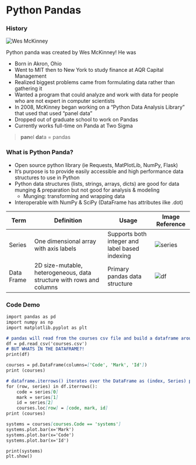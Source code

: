 # Python Pandas

### History
![Wes McKinney](https://avatars1.githubusercontent.com/u/329591?s=400&v=4)

Python panda was created by Wes McKinney! He was
* Born in Akron, Ohio
* Went to MIT then to New York to study finance at AQR Capital Management
* Realized biggest problems came from formulating data rather than gathering it
* Wanted a program that could analyze and work with data for people who are not expert in computer scientists
* In 2008, McKinney began working on a “Python Data Analysis Library” that used that used “panel data” 
* Dropped out of graduate school to work on Pandas
* Currently works full-time on Panda at Two Sigma 
> **pan**el **da**ta = pandas

### What is Python Panda?
* Open source python library (ie Requests, MatPlotLib, NumPy, Flask)
* It’s purpose is to provide easily accessible and high performance data structures to use in Python
* Python data structures (lists, strings, arrays, dicts) are good for data munging & preparation but not good for analysis & modeling
  * Munging: transforming and wrapping data
* Interoperable with NumPy & SciPy (DataFrame has attributes ilke .dot)


Term | Definition | Usage | Image Reference
------------ | ------------- | ------------ | ------------
Series | One dimensional array with axis labels | Supports both integer and label based indexing | ![series](https://image.slidesharecdn.com/slides-151008060416-lva1-app6892/95/pandas-powerful-data-analysis-tools-for-python-13-638.jpg?cb=1444284343)
Data Frame | 2D size-mutable, heterogeneous, data structure with rows and columns | Primary pandas data structure | ![df](https://image.slidesharecdn.com/timetravelandtimeseriesanalysiswithpandasstatsmodels-160420171341/95/time-travel-and-time-series-analysis-with-pandas-statsmodels-4-638.jpg?cb=1461172451)

### Code Demo
```markdown
import pandas as pd
import numpy as np
import matplotlib.pyplot as plt

# pandas will read from the courses csv file and build a dataframe around it
df = pd.read_csv('courses.csv')
# BUT WHATS IN THE DATAFRAME?!
print(df)

courses = pd.DataFrame(columns=['Code', 'Mark', 'Id'])
print (courses)

# dataframe.iterrows() iterates over the DataFrame as (index, Series) pairs
for (row, series) in df.iterrows():
    code = series[0]
    mark = series[1]
    id = series[2]
    courses.loc[row] = [code, mark, id]
print (courses)

systems = courses[courses.Code == 'systems']
systems.plot.bar(x='Mark')
systems.plot.bar(x='Code')
systems.plot.bar(x='Id')

print(systems)
plt.show()

```
